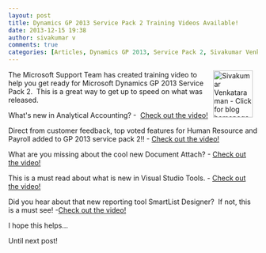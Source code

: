 ```yaml
---
layout: post
title: Dynamics GP 2013 Service Pack 2 Training Videos Available!
date: 2013-12-15 19:38
author: sivakumar v
comments: true
categories: [Articles, Dynamics GP 2013, Service Pack 2, Sivakumar Venkataraman, Training Videos, Uncategorized]
---
```

<p style="text-align:left;"><a title="Sivakumar Venkataraman - Click for blog homepage"><img src="https://microsofttpd.github.io/assets/0871.sivav.jpg" alt="Sivakumar Venkataraman - Click for blog homepage" width="80" height="95" align="right" border="0" hspace="10" /></a>The Microsoft Support Team has created training video to help you get ready for Microsoft Dynamics GP 2013 Service Pack 2.&nbsp; This is a great way to get up to speed on what was released.</p>
<p>What&#39;s new in Analytical Accounting? -&nbsp; <a href="https://community.dynamics.com/gp/b/dynamicsgp/archive/2013/10/03/check-out-the-new-analytical-accounting-features-in-gp2013-sp2.aspx" target="_blank">Check out the video!</a></p>
<p>Direct from customer feedback, top voted features for Human Resource and Payroll added to GP 2013 service pack 2!! - <a href="https://community.dynamics.com/gp/b/dynamicsgp/archive/2013/10/08/most-popular-voted-features-by-you-for-human-resource-and-payroll-added-to-gp-2013-service-pack-2.aspx" target="_blank">Check out the video!</a></p>
<p>What are you missing about the cool new Document Attach? - <a href="https://community.dynamics.com/gp/b/dynamicsgp/archive/2013/10/10/document-attach-features-for-microsoft-dynamics-gp-2013-service-pack-2.aspx" target="_blank">Check out the video!</a></p>
<p>This is a must read about what is new in Visual Studio Tools. - <a href="https://community.dynamics.com/gp/b/dynamicsgp/archive/2013/10/15/what-s-new-in-gp-2013-sp2-for-visual-studio-tools.aspx" target="_blank">Check out the video!</a></p>
<p>Did you hear about that new reporting tool SmartList Designer?&nbsp; If not, this is a must see! -<a href="https://community.dynamics.com/gp/b/dynamicsgp/archive/2013/10/17/smartlist-designer-the-coolest-and-newest-reporting-tool-released-with-microsoft-dynamics-gp-2013-service-pack-2.aspx" target="_blank">Check out the video!</a></p>
<p>I hope this helps&hellip;</p>
<p>Until next post!</p>
